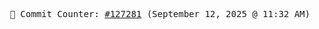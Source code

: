 <p align="center">
    <samp>
        📮 Commit Counter: <a href="https://github.com/Javascript-void0/Javascript-void0/commits/main">#127281</a> (September 12, 2025 @ 11:32 AM)
    </samp>
</p>